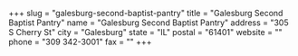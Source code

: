 +++
slug = "galesburg-second-baptist-pantry"
title = "Galesburg Second Baptist Pantry"
name = "Galesburg Second Baptist Pantry"
address = "305 S Cherry St"
city = "Galesburg"
state = "IL"
postal = "61401"
website = ""
phone = "309 342-3001"
fax = ""
+++
